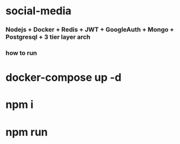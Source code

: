 # social-media

### Nodejs + Docker + Redis + JWT + GoogleAuth + Mongo + Postgresql + 3 tier layer arch

### how to run 

# docker-compose up -d

# npm i 

# npm run
